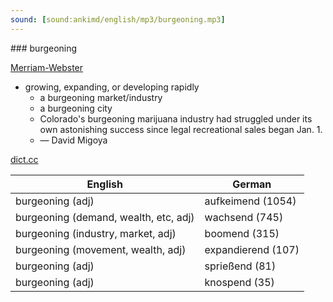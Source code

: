 ```yaml
---
sound: [sound:ankimd/english/mp3/burgeoning.mp3]
---
```


\### burgeoning

[Merriam-Webster](https://www.merriam-webster.com/dictionary/burgeoning)

- growing, expanding, or developing rapidly
    - a burgeoning market/industry
    - a burgeoning city
    - Colorado's burgeoning marijuana industry had struggled under its own astonishing success since legal recreational sales began Jan. 1.
    - — David Migoya

[dict.cc](https://www.dict.cc/burgeoning)

| English        | German       |
| -------------- | ------------ |
| burgeoning (adj) | aufkeimend (1054) |
| burgeoning (demand, wealth, etc, adj) | wachsend (745) |
| burgeoning (industry, market, adj) | boomend (315) |
| burgeoning (movement, wealth, adj) | expandierend (107) |
| burgeoning (adj) | sprießend (81) |
| burgeoning (adj) | knospend (35) |
